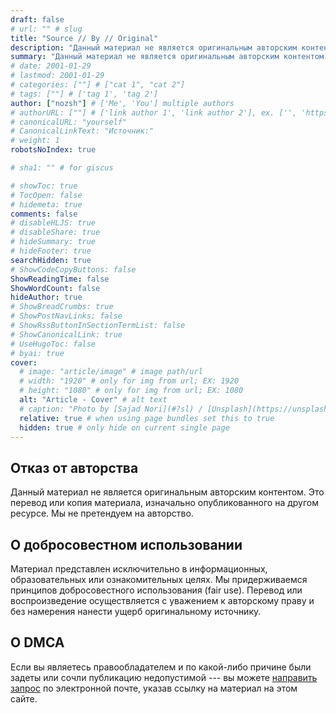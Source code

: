 ```yaml
---
draft: false
# url: "" # slug
title: "Source // By // Original"
description: "Данный материал не является оригинальным авторским контентом."
summary: "Данный материал не является оригинальным авторским контентом."
# date: 2001-01-29
# lastmod: 2001-01-29
# categories: [""] # ["cat 1", "cat 2"]
# tags: [""] # ['tag 1', 'tag 2']
author: ["nozsh"] # ['Me', 'You'] multiple authors
# authorURL: [""] # ['link author 1', 'link author 2'], ex. ['', 'https://example.com']
# canonicalURL: "yourself"
# CanonicalLinkText: "Источник:"
# weight: 1
robotsNoIndex: true

# sha1: "" # for giscus

# showToc: true
# TocOpen: false
# hidemeta: true
comments: false
# disableHLJS: true
# disableShare: true
# hideSummary: true
# hideFooter: true
searchHidden: true
# ShowCodeCopyButtons: false
ShowReadingTime: false
ShowWordCount: false
hideAuthor: true
# ShowBreadCrumbs: true
# ShowPostNavLinks: false
# ShowRssButtonInSectionTermList: false
# ShowCanonicalLink: true
# UseHugoToc: false
# byai: true
cover:
  # image: "article/image" # image path/url
  # width: "1920" # only for img from url; EX: 1920
  # height: "1080" # only for img from url; EX: 1080
  alt: "Article - Cover" # alt text
  # caption: "Photo by [Sajad Nori](#?sl) / [Unsplash](https://unsplash.com/?sl)" # display caption under cover
  relative: true # when using page bundles set this to true
  hidden: true # only hide on current single page
---
```


## Отказ от авторства

Данный материал не является оригинальным авторским контентом. Это перевод или копия материала, изначально опубликованного на другом ресурсе. Мы не претендуем на авторство.

## О добросовестном использовании

Материал представлен исключительно в информационных, образовательных или ознакомительных целях. Мы придерживаемся принципов добросовестного использования (fair use). Перевод или воспроизведение осуществляется с уважением к авторскому праву и без намерения нанести ущерб оригинальному источнику.

## О DMCA

Если вы являетесь правообладателем и по какой-либо причине были задеты или сочли публикацию недопустимой --- вы можете [направить запрос](/contact/) по электронной почте, указав ссылку на материал на этом сайте.